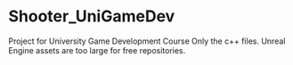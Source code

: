 # Shooter_UniGameDev
Project for University Game Development Course
Only the c++ files. Unreal Engine assets are too large for free repositories.
